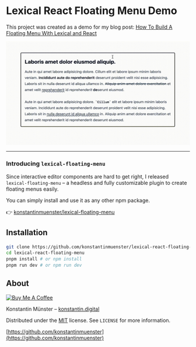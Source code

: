 # Lexical React Floating Menu Demo

This project was created as a demo for my blog post: [How To Build A Floating Menu With Lexical and React](https://konstantin.digital/blog/how-to-build-a-floating-menu-with-lexical-react)

<img src="screenshot.gif" alt="Floating Menu built for Lexical" width="640" />

---

### Introducing `lexical-floating-menu`

Since interactive editor components are hard to get right, I released `lexical-floating-menu` – a headless and fully customizable plugin to create floating menus easily.

You can simply install and use it as any other npm package.

👉 [konstantinmuenster/lexical-floating-menu](https://github.com/konstantinmuenster/lexical-floating-menu)

## Installation

```sh
git clone https://github.com/konstantinmuenster/lexical-react-floating-menu.git
cd lexical-react-floating-menu
pnpm install # or npm install
pnpm run dev # or npm run dev
```

## About

<a href="https://www.buymeacoffee.com/kmuenster" target="_blank"><img src="https://cdn.buymeacoffee.com/buttons/default-orange.png" alt="Buy Me A Coffee" height="41" width="174"></a>

Konstantin Münster – [konstantin.digital](https://konstantin.digital)

Distributed under the [MIT](http://showalicense.com/?fullname=Konstantin+M%C3%BCnster&year=2019#license-mit) license.
See `LICENSE` for more information.

[https://github.com/konstantinmuenster](https://github.com/konstantinmuenster)
